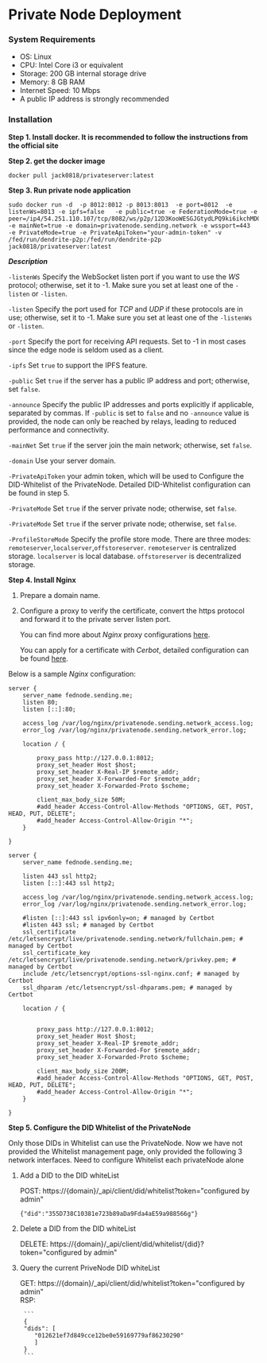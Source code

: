 
# Private Node Deployment



### System Requirements

* OS: Linux
* CPU: Intel Core i3 or equivalent
* Storage: 200 GB internal storage drive
* Memory: 8 GB RAM
* Internet Speed: 10 Mbps
* A public IP address is strongly recommended



### Installation

**Step 1. Install docker. It is recommended to follow the instructions from the official site**

**Step 2. get the docker image**

```
docker pull jack0818/privateserver:latest
```

**Step 3. Run private node application**


```shell
sudo docker run -d  -p 8012:8012 -p 8013:8013  -e port=8012  -e listenWs=8013 -e ipfs=false   -e public=true -e FederationMode=true -e peer=/ip4/54.251.110.107/tcp/8082/ws/p2p/12D3KooWESGJGtydLPQ9ki6ikchMDGBrCyGHSKjhTAqiWGRhjbzG,/ip4/44.195.250.124/tcp/8082/ws/p2p/12D3KooWAC2FgzLwi6b2zyRkE6aCPY7f6H2Cn5RLYbkDsLuTcp2d  -e mainNet=true -e domain=privatenode.sending.network -e wssport=443  -e PrivateMode=true -e PrivateApiToken="your-admin-token" -v /fed/run/dendrite-p2p:/fed/run/dendrite-p2p jack0818/privateserver:latest
```


_**Description**_

`-listenWs` Specify the WebSocket listen port if you want to use the _WS_ protocol; otherwise, set it to -1. Make sure you set at least one of the `-listen` or `-listen`.

`-listen` Specify the port used for _TCP_ and _UDP_ if these protocols are in use; otherwise, set it to -1. Make sure you set at least one of the `-listenWs` or `-listen`.

`-port` Specify the port for receiving API requests. Set to -1 in most cases since the edge node is seldom used as a client.

`-ipfs` Set `true` to support the IPFS feature.

`-public` Set `true` if the server has a public IP address and port; otherwise, set `false`.

`-announce` Specify the public IP addresses and ports explicitly if applicable, separated by commas. If `-public` is set to `false` and no `-announce` value is provided, the node can only be reached by relays, leading to reduced performance and connectivity.

`-mainNet` Set `true` if the server join the main network; otherwise, set `false`.

`-domain` Use your server domain.

`-PrivateApiToken` your admin token, which will be used to Configure the DID-Whitelist of the PrivateNode. Detailed DID-Whitelist configuration can be found in step 5.

`-PrivateMode` Set `true` if the server private node; otherwise, set `false`.

`-PrivateMode` Set `true` if the server private node; otherwise, set `false`.

`-ProfileStoreMode` Specify the profile store mode. There are three modes: `remoteserver`,`localserver`,`offstoreserver`.  `remoteserver` is centralized storage. `localserver`  is local database.
   `offstoreserver` is decentralized storage.

**Step 4. Install Nginx**

1. Prepare a domain name.
2.  Configure a proxy to verify the certificate, convert the https protocol and forward it to the private server listen port.

    You can find more about _Nginx_ proxy configurations [here](https://phoenixnap.com/kb/how-to-install-nginx-on-ubuntu-20-04).

    You can apply for a certificate with _Cerbot_, detailed configuration can be found [here](https://certbot.eff.org/instructions?ws=nginx\&os=ubuntufocal).

Below is a sample _Nginx_ configuration:

```nginx
server {
    server_name fednode.sending.me;
    listen 80;
    listen [::]:80;

    access_log /var/log/nginx/privatenode.sending.network_access.log;
    error_log /var/log/nginx/privatenode.sending.network_error.log;

    location / {
       
        proxy_pass http://127.0.0.1:8012;
        proxy_set_header Host $host;
        proxy_set_header X-Real-IP $remote_addr;
        proxy_set_header X-Forwarded-For $remote_addr;
        proxy_set_header X-Forwarded-Proto $scheme;

        client_max_body_size 50M;
        #add_header Access-Control-Allow-Methods "OPTIONS, GET, POST, HEAD, PUT, DELETE";
        #add_header Access-Control-Allow-Origin "*";
    }

}

server {
    server_name fednode.sending.me;
    
    listen 443 ssl http2;
    listen [::]:443 ssl http2;

    access_log /var/log/nginx/privatenode.sending.network_access.log;
    error_log /var/log/nginx/privatenode.sending.network_error.log;

    #listen [::]:443 ssl ipv6only=on; # managed by Certbot
    #listen 443 ssl; # managed by Certbot
    ssl_certificate /etc/letsencrypt/live/privatenode.sending.network/fullchain.pem; # managed by Certbot
    ssl_certificate_key /etc/letsencrypt/live/privatenode.sending.network/privkey.pem; # managed by Certbot
    include /etc/letsencrypt/options-ssl-nginx.conf; # managed by Certbot
    ssl_dhparam /etc/letsencrypt/ssl-dhparams.pem; # managed by Certbot

    location / {
      
         
        proxy_pass http://127.0.0.1:8012;
        proxy_set_header Host $host;
        proxy_set_header X-Real-IP $remote_addr;
        proxy_set_header X-Forwarded-For $remote_addr;
        proxy_set_header X-Forwarded-Proto $scheme;

        client_max_body_size 200M;
        #add_header Access-Control-Allow-Methods "OPTIONS, GET, POST, HEAD, PUT, DELETE";
        #add_header Access-Control-Allow-Origin "*";
    }
         
}
```
**Step 5. Configure the DID Whitelist of the PrivateNode**

  Only those DIDs in Whitelist can use the PrivateNode. Now we have not provided the Whitelist management page, only provided the following 3 network interfaces. Need to configure Whitelist each privateNode alone
  
1. Add a DID to the DID whiteList
   
    POST: https://{domain}/_api/client/did/whitelist?token="configured by admin"
   
    ```
    {"did":"355D738C10381e723b89aDa9Fda4aE59a988566g"}
    ```
    
3. Delete a DID from the DID whiteList
   
    DELETE: https://{domain}/_api/client/did/whitelist/{did}?token="configured by admin" 
   
4. Query the current PriveNode DID whiteList
   
    GET: https://{domain}/_api/client/did/whitelist?token="configured by admin"  
    RSP:
   
        ```
        {
        "dids": [
           "012621ef7d849cce12be0e59169779af86230290"
           ]
        }
        ```
      
